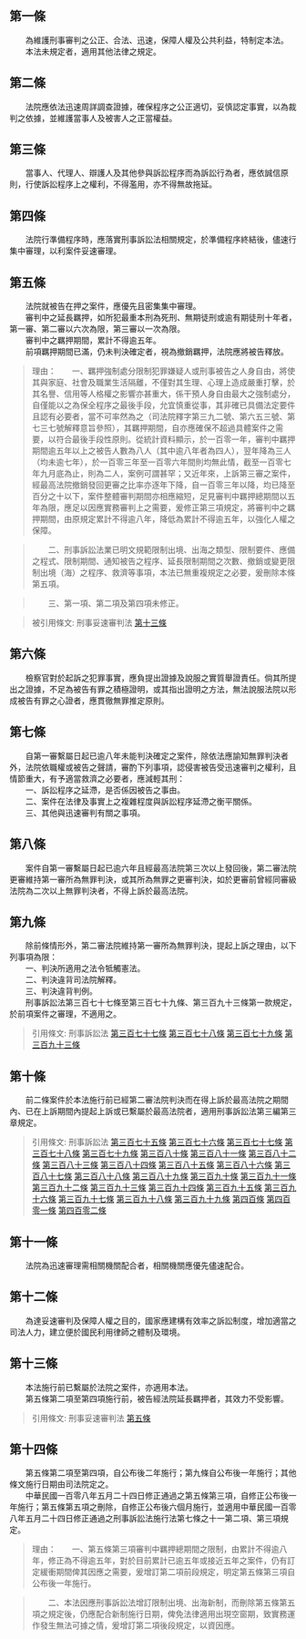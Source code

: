 第一條 
-------
　　為維護刑事審判之公正、合法、迅速，保障人權及公共利益，特制定本法。  
　　本法未規定者，適用其他法律之規定。  


第二條 
-------
　　法院應依法迅速周詳調查證據，確保程序之公正適切，妥慎認定事實，以為裁判之依據，並維護當事人及被害人之正當權益。  


第三條 
-------
　　當事人、代理人、辯護人及其他參與訴訟程序而為訴訟行為者，應依誠信原則，行使訴訟程序上之權利，不得濫用，亦不得無故拖延。  


第四條 
-------
　　法院行準備程序時，應落實刑事訴訟法相關規定，於準備程序終結後，儘速行集中審理，以利案件妥速審理。  


第五條 
-------
　　法院就被告在押之案件，應優先且密集集中審理。  
　　審判中之延長羈押，如所犯最重本刑為死刑、無期徒刑或逾有期徒刑十年者，第一審、第二審以六次為限，第三審以一次為限。  
　　審判中之羈押期間，累計不得逾五年。  
　　前項羈押期間已滿，仍未判決確定者，視為撤銷羈押，法院應將被告釋放。  
> 理由：　　一、羈押強制處分限制犯罪嫌疑人或刑事被告之人身自由，將使其與家庭、社會及職業生活隔離，不僅對其生理、心理上造成嚴重打擊，於其名譽、信用等人格權之影響亦甚重大，係干預人身自由最大之強制處分，自僅能以之為保全程序之最後手段，允宜慎重從事，其非確已具備法定要件且認有必要者，當不可率然為之（司法院釋字第三九二號、第六五三號、第七三七號解釋意旨參照），其羈押期間，自亦應確保不超過具體案件之需要，以符合最後手段性原則。從統計資料顯示，於一百零一年，審判中羈押期間逾五年以上之被告人數為八人（其中逾八年者為四人），翌年降為三人（均未逾七年），於一百零三年至一百零六年間則均無此情，截至一百零七年九月底為止，則為二人，案例可謂甚罕；又近年來，上訴第三審之案件，經最高法院撤銷發回更審之比率亦逐年下降，自一百零三年以降，均已降至百分之十以下，案件整體審判期間亦相應縮短，足見審判中羈押總期間以五年為限，應足以因應實務審判上之需要，爰修正第三項規定，將審判中之羈押期間，由原規定累計不得逾八年，降低為累計不得逾五年，以強化人權之保障。

> 　　二、刑事訴訟法業已明文規範限制出境、出海之類型、限制要件、應備之程式、限制期間、通知被告之程序、延長限制期間之次數、撤銷或變更限制出境（海）之程序、救濟等事項，本法已無重複規定之必要，爰刪除本條第五項。

> 　　三、第一項、第二項及第四項未修正。

> 被引用條文: 刑事妥速審判法 [第十三條](../../法務/刑事/刑事妥速審判法.md#第十三條-)



第六條 
-------
　　檢察官對於起訴之犯罪事實，應負提出證據及說服之實質舉證責任。倘其所提出之證據，不足為被告有罪之積極證明，或其指出證明之方法，無法說服法院以形成被告有罪之心證者，應貫徹無罪推定原則。  


第七條 
-------
　　自第一審繫屬日起已逾八年未能判決確定之案件，除依法應諭知無罪判決者外，法院依職權或被告之聲請，審酌下列事項，認侵害被告受迅速審判之權利，且情節重大，有予適當救濟之必要者，應減輕其刑：  
　　一、訴訟程序之延滯，是否係因被告之事由。  
　　二、案件在法律及事實上之複雜程度與訴訟程序延滯之衡平關係。  
　　三、其他與迅速審判有關之事項。  


第八條 
-------
　　案件自第一審繫屬日起已逾六年且經最高法院第三次以上發回後，第二審法院更審維持第一審所為無罪判決，或其所為無罪之更審判決，如於更審前曾經同審級法院為二次以上無罪判決者，不得上訴於最高法院。  


第九條 
-------
　　除前條情形外，第二審法院維持第一審所為無罪判決，提起上訴之理由，以下列事項為限：  
　　一、判決所適用之法令牴觸憲法。  
　　二、判決違背司法院解釋。  
　　三、判決違背判例。  
　　刑事訴訟法第三百七十七條至第三百七十九條、第三百九十三條第一款規定，於前項案件之審理，不適用之。  
> 引用條文: 刑事訴訟法 [第三百七十七條](../../法務/刑事/刑事訴訟法.md#第三百七十七條-) [第三百七十八條](../../法務/刑事/刑事訴訟法.md#第三百七十八條-) [第三百七十九條](../../法務/刑事/刑事訴訟法.md#第三百七十九條-) [第三百九十三條](../../法務/刑事/刑事訴訟法.md#第三百九十三條-)



第十條 
-------
　　前二條案件於本法施行前已經第二審法院判決而在得上訴於最高法院之期間內、已在上訴期間內提起上訴或已繫屬於最高法院者，適用刑事訴訟法第三編第三章規定。  
> 引用條文: 刑事訴訟法 [第三百七十五條](../../法務/刑事/刑事訴訟法.md#第三百七十五條-) [第三百七十六條](../../法務/刑事/刑事訴訟法.md#第三百七十六條-) [第三百七十七條](../../法務/刑事/刑事訴訟法.md#第三百七十七條-) [第三百七十八條](../../法務/刑事/刑事訴訟法.md#第三百七十八條-) [第三百七十九條](../../法務/刑事/刑事訴訟法.md#第三百七十九條-) [第三百八十條](../../法務/刑事/刑事訴訟法.md#第三百八十條-) [第三百八十一條](../../法務/刑事/刑事訴訟法.md#第三百八十一條-) [第三百八十二條](../../法務/刑事/刑事訴訟法.md#第三百八十二條-) [第三百八十三條](../../法務/刑事/刑事訴訟法.md#第三百八十三條-) [第三百八十四條](../../法務/刑事/刑事訴訟法.md#第三百八十四條-) [第三百八十五條](../../法務/刑事/刑事訴訟法.md#第三百八十五條-) [第三百八十六條](../../法務/刑事/刑事訴訟法.md#第三百八十六條-) [第三百八十七條](../../法務/刑事/刑事訴訟法.md#第三百八十七條-) [第三百八十八條](../../法務/刑事/刑事訴訟法.md#第三百八十八條-) [第三百八十九條](../../法務/刑事/刑事訴訟法.md#第三百八十九條-) [第三百九十條](../../法務/刑事/刑事訴訟法.md#第三百九十條-) [第三百九十一條](../../法務/刑事/刑事訴訟法.md#第三百九十一條-) [第三百九十二條](../../法務/刑事/刑事訴訟法.md#第三百九十二條-) [第三百九十三條](../../法務/刑事/刑事訴訟法.md#第三百九十三條-) [第三百九十四條](../../法務/刑事/刑事訴訟法.md#第三百九十四條-) [第三百九十五條](../../法務/刑事/刑事訴訟法.md#第三百九十五條-) [第三百九十六條](../../法務/刑事/刑事訴訟法.md#第三百九十六條-) [第三百九十七條](../../法務/刑事/刑事訴訟法.md#第三百九十七條-) [第三百九十八條](../../法務/刑事/刑事訴訟法.md#第三百九十八條-) [第三百九十九條](../../法務/刑事/刑事訴訟法.md#第三百九十九條-) [第四百條](../../法務/刑事/刑事訴訟法.md#第四百條-) [第四百零一條](../../法務/刑事/刑事訴訟法.md#第四百零一條-) [第四百零二條](../../法務/刑事/刑事訴訟法.md#第四百零二條-)



第十一條 
---------
　　法院為迅速審理需相關機關配合者，相關機關應優先儘速配合。  


第十二條 
---------
　　為達妥速審判及保障人權之目的，國家應建構有效率之訴訟制度，增加適當之司法人力，建立便於國民利用律師之體制及環境。  


第十三條 
---------
　　本法施行前已繫屬於法院之案件，亦適用本法。  
　　第五條第二項至第四項施行前，被告經法院延長羈押者，其效力不受影響。  
> 引用條文: 刑事妥速審判法 [第五條](../../法務/刑事/刑事妥速審判法.md#第五條-)



第十四條 
---------
　　第五條第二項至第四項，自公布後二年施行；第九條自公布後一年施行；其他條文施行日期由司法院定之。  
　　中華民國一百零八年五月二十四日修正通過之第五條第三項，自修正公布後一年施行；第五條第五項之刪除，自修正公布後六個月施行，並適用中華民國一百零八年五月二十四日修正通過之刑事訴訟法施行法第七條之十一第二項、第三項規定。  
> 理由：　　一、第五條第三項審判中羈押總期間之限制，由累計不得逾八年，修正為不得逾五年，對於目前累計已逾五年或接近五年之案件，仍有訂定緩衝期間俾其因應之需要，爰增訂第二項前段規定，明定第五條第三項自公布後一年施行。

> 　　二、本法因應刑事訴訟法增訂限制出境、出海新制，而刪除第五條第五項之規定後，仍應配合新制施行日期，俾免法律適用出現空窗期，致實務運作發生無法可據之情，爰增訂第二項後段規定，以資因應。
